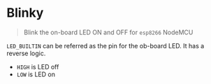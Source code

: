 # Blinky

> Blink the on-board LED ON and OFF for `esp8266` NodeMCU

`LED_BUILTIN` can be referred as the pin for the ob-board LED. It has a reverse logic.

- `HIGH` is LED off
- `LOW` is LED on
